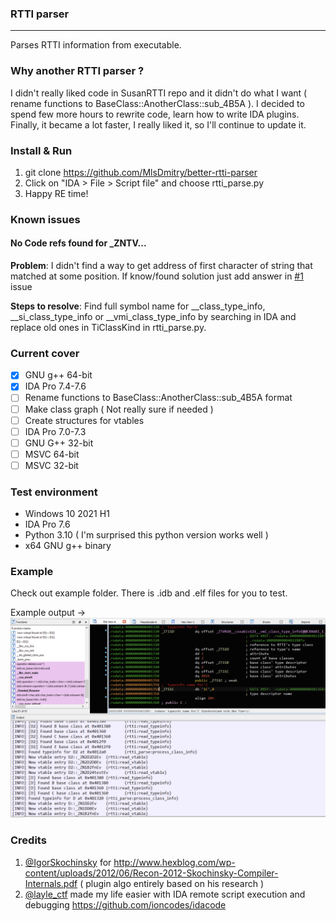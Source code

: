 ### RTTI parser
---

Parses RTTI information from executable.

### Why another RTTI parser ?
I didn't really liked code in SusanRTTI repo and it didn't do what I want ( rename functions to BaseClass::AnotherClass::sub_4B5A ). I decided to spend few more hours to rewrite code, learn how to write IDA plugins. Finally, it became a lot faster, I really liked it, so I'll continue to update it.

### Install & Run
1. git clone https://github.com/MlsDmitry/better-rtti-parser
2. Click on "IDA > File > Script file" and choose rtti_parse.py
3. Happy RE time!

### Known issues
#### No Code refs found for _ZNTV...
**Problem**: I didn't find a way to get address of first character of string that matched at some position. If know/found solution just add answer in [#1](https://github.com/MlsDmitry/better-rtti-parser/issues/1#issue-1092129391) issue

**Steps to resolve**:
Find full symbol name for __class_type_info, __si_class_type_info or __vmi_class_type_info by searching in IDA and replace old ones in TiClassKind in rtti_parse.py.


### Current cover 
- [x] GNU g++ 64-bit 
- [x] IDA Pro 7.4-7.6
- [ ] Rename functions to BaseClass::AnotherClass::sub_4B5A format
- [ ] Make class graph ( Not really sure if needed )
- [ ] Create structures for vtables
- [ ] IDA Pro 7.0-7.3
- [ ] GNU G++ 32-bit
- [ ] MSVC 64-bit
- [ ] MSVC 32-bit

### Test environment
- Windows 10 2021 H1
- IDA Pro 7.6
- Python 3.10 ( I'm surprised this python version works well )
- x64 GNU g++ binary

### Example
Check out example folder. There is .idb and .elf files for you to test.

Example output ->
![an image should be here](git_resources/demo1.png)

### Credits
1. [@IgorSkochinsky](https://twitter.com/igorskochinsky) for http://www.hexblog.com/wp-content/uploads/2012/06/Recon-2012-Skochinsky-Compiler-Internals.pdf ( plugin algo entirely based on his research )
2. [@layle_ctf](https://twitter.com/layle_ctf) made my life easier with IDA remote script execution and debugging https://github.com/ioncodes/idacode